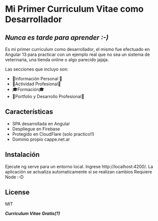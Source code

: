 # Mi Primer Curriculum Vitae como Desarrollador
## _Nunca es tarde para aprender :-)_
Es mi primer curriculum como desarrollador, el mismo fue efectuado en Angular 13 para practicar con un ejemplo real que no sea un sistema de veterinaria, una tienda online o algo parecido jajaja.

Las secciones que incluyo son:

- 💝Información Personal 💝
- 👷Actividad Profesional👷
- 🎓Formación🎓
- 📆Portfolio y Desarrollo Profesional📆

## Características

- SPA desarrollada en Angular
- Despliegue en Firebase
- Protegido en CloudFlare (solo practico!!)
- Dominio propio cappe.net.ar


## Instalación


Ejecute ng serve para un entorno local. Ingrese http://localhost:4200/. La aplicación se actualiza automaticamente si se realizan cambios
Requiere Node :-D

## License

MIT

**_Curriculum Vitae Gratis(?)_**
